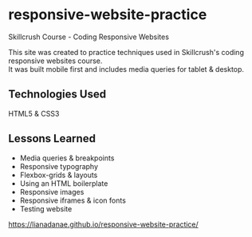 # responsive-website-practice
Skillcrush Course - Coding Responsive Websites

  This site was created to practice techniques used in Skillcrush's coding responsive websites course.  
  It was built mobile first and includes media queries for tablet & desktop.
  
  ## Technologies Used
  HTML5 &
  CSS3
  
  ## Lessons Learned
  
  - Media queries & breakpoints
  - Responsive typography
  - Flexbox-grids & layouts
  - Using an HTML boilerplate
  - Responsive images
  - Responsive iframes & icon fonts
  - Testing website
  
  
https://lianadanae.github.io/responsive-website-practice/
  
